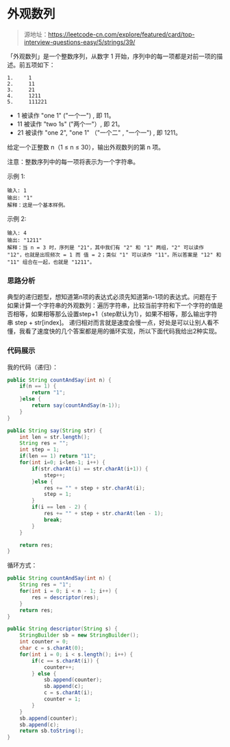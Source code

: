 # 外观数列

> 源地址：https://leetcode-cn.com/explore/featured/card/top-interview-questions-easy/5/strings/39/

「外观数列」是一个整数序列，从数字 1 开始，序列中的每一项都是对前一项的描述。前五项如下：
```
1.     1
2.     11
3.     21
4.     1211
5.     111221
```
* 1 被读作  "one 1"  ("一个一") , 即 11。
* 11 被读作 "two 1s" ("两个一"）, 即 21。
* 21 被读作 "one 2",  "one 1" （"一个二" ,  "一个一") , 即 1211。


给定一个正整数 n（1 ≤ n ≤ 30），输出外观数列的第 n 项。

注意：整数序列中的每一项将表示为一个字符串。

示例 1:
```
输入: 1
输出: "1"
解释：这是一个基本样例。
```
示例 2:
```
输入: 4
输出: "1211"
解释：当 n = 3 时，序列是 "21"，其中我们有 "2" 和 "1" 两组，"2" 可以读作 "12"，也就是出现频次 = 1 而 值 = 2；类似 "1" 可以读作 "11"。所以答案是 "12" 和 "11" 组合在一起，也就是 "1211"。
```

### 思路分析
典型的递归题型，想知道第n项的表达式必须先知道第n-1项的表达式。问题在于如果计算一个字符串的外观数列：遍历字符串，比较当前字符和下一个字符的值是否相等，如果相等那么设置step+1（step默认为1），如果不相等，那么输出字符串 step + str[index]。
递归相对而言就是速度会慢一点，好处是可以让别人看不懂，我看了速度快的几个答案都是用的循环实现，所以下面代码我给出2种实现。

### 代码展示
我的代码（递归）：
```java
public String countAndSay(int n) {
    if(n == 1) {
        return "1";
    }else {
        return say(countAndSay(n-1));
    }
}

public String say(String str) {
    int len = str.length();
    String res = "";
    int step = 1;
    if(len == 1) return "11";
    for(int i=0; i<len-1; i++) {
        if(str.charAt(i) == str.charAt(i+1)) {
            step++;
        }else {
            res += "" + step + str.charAt(i);
            step = 1;
        }
        if(i == len - 2) {
            res += "" + step + str.charAt(len - 1);
            break;
        }
    }

    return res;
}
```

循环方式：
```java
public String countAndSay(int n) {
    String res = "1";
    for(int i = 0; i < n - 1; i++) {
        res = descriptor(res);
    }
    return res;
}

public String descriptor(String s) {
    StringBuilder sb = new StringBuilder();
    int counter = 0;
    char c = s.charAt(0);
    for(int i = 0; i < s.length(); i++) {
        if(c == s.charAt(i)) {
            counter++;
        } else {
            sb.append(counter);
            sb.append(c);
            c = s.charAt(i);
            counter = 1;
        }
    }        
    sb.append(counter);
    sb.append(c);
    return sb.toString();
}
```

